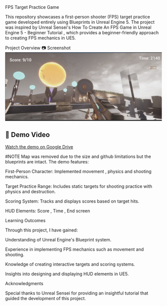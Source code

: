 FPS Target Practice Game

This repository showcases a first-person shooter (FPS) target practice game developed entirely using Blueprints in Unreal Engine 5. The project was inspired by Unreal Sensei's How To Create An FPS Game in Unreal Engine 5 - Beginner Tutorial
, which provides a beginner-friendly approach to creating FPS mechanics in UE5.

Project Overview
📷 Screenshot
![FPSTargetGame](Thumbnail)

## 🎥 Demo Video
[Watch the demo on Google Drive](https://drive.google.com/file/d/1x7QWrdwSDPHdde2MZk-avG1aEJ4PTzGJ/view?usp=sharing)

#NOTE  Map was removed due to the size and github limitations but the blueprints are intact.
The demo features:

First-Person Character: Implemented movement , physics and shooting mechanics.

Target Practice Range: Includes static targets for shooting practice with physics and destruction.

Scoring System: Tracks and displays scores based on target hits.

HUD Elements: Score , Time , End screen

Learning Outcomes

Through this project, I have gained:

Understanding of Unreal Engine's Blueprint system.

Experience in implementing FPS mechanics such as movement and shooting.

Knowledge of creating interactive targets and scoring systems.

Insights into designing and displaying HUD elements in UE5.

Acknowledgments

Special thanks to Unreal Sensei for providing an insightful tutorial that guided the development of this project.

